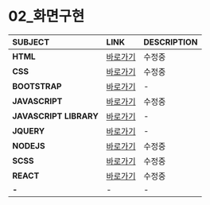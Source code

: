 # 02_화면구현

|SUBJECT|LINK|DESCRIPTION|
|:---|:---|:---|
|**HTML**|[바로가기](./DOCUMENT/01HTML)|수정중|
|**CSS**|[바로가기](./DOCUMENT/02CSS)|수정중|
|**BOOTSTRAP**|[바로가기](./DOCUMENT/03BOOTSTRAP)|-|
|**JAVASCRIPT**|[바로가기](./DOCUMENT/04JS)|수정중|
|**JAVASCRIPT LIBRARY**|[바로가기](./DOCUMENT/05JS_LIB)|-|
|**JQUERY**|[바로가기](./DOCUMENT/06JQUERY)|-|
|**NODEJS**|[바로가기](./DOCUMENT/07NODEJS)|수정중|
|**SCSS**|[바로가기](./DOCUMENT/08SCSS)|수정중|
|**REACT**|[바로가기](./DOCUMENT/09REACT)|수정중|
|**-**|-|-|


